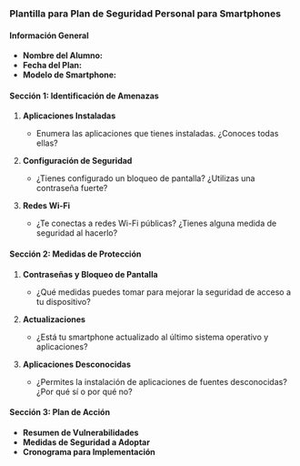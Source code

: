 
### Plantilla para Plan de Seguridad Personal para Smartphones

#### Información General

- **Nombre del Alumno:**
- **Fecha del Plan:**
- **Modelo de Smartphone:**

#### Sección 1: Identificación de Amenazas

1. **Aplicaciones Instaladas**
   - Enumera las aplicaciones que tienes instaladas. ¿Conoces todas ellas?
   
2. **Configuración de Seguridad**
   - ¿Tienes configurado un bloqueo de pantalla? ¿Utilizas una contraseña fuerte?

3. **Redes Wi-Fi**
   - ¿Te conectas a redes Wi-Fi públicas? ¿Tienes alguna medida de seguridad al hacerlo?
   
#### Sección 2: Medidas de Protección

1. **Contraseñas y Bloqueo de Pantalla**
   - ¿Qué medidas puedes tomar para mejorar la seguridad de acceso a tu dispositivo?

2. **Actualizaciones**
   - ¿Está tu smartphone actualizado al último sistema operativo y aplicaciones?
  
3. **Aplicaciones Desconocidas**
   - ¿Permites la instalación de aplicaciones de fuentes desconocidas? ¿Por qué sí o por qué no?
   
#### Sección 3: Plan de Acción

- **Resumen de Vulnerabilidades**
- **Medidas de Seguridad a Adoptar**
- **Cronograma para Implementación**

